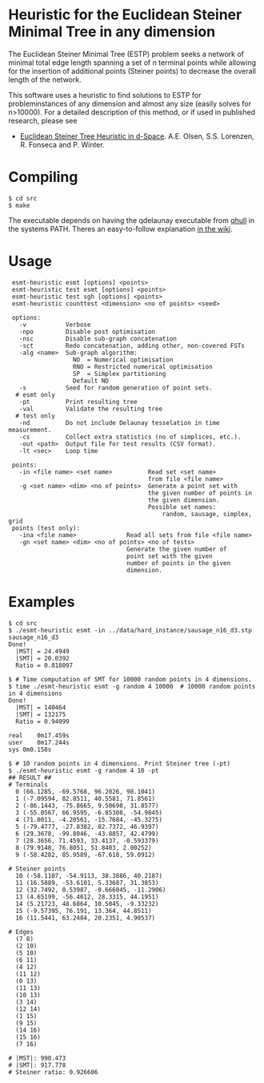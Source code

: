 # Heuristic for the Euclidean Steiner Minimal Tree in any dimension

The Euclidean Steiner Minimal Tree (ESTP) problem seeks a network of minimal total edge length spanning a set of n terminal points while allowing for the insertion of additional points (Steiner points) to decrease the overall length of the network. 

This software uses a heuristic to find solutions to ESTP for probleminstances of any dimension and almost any size (easily solves for n>10000). For a detailed description of this method, or if used in published research, please see 

* [Euclidean Steiner Tree Heuristic in d-Space](http://dimacs11.cs.princeton.edu/workshop/OlsenLorenzenFonsecaWinter.pdf). A.E. Olsen, S.S. Lorenzen, R. Fonseca and P. Winter.


# Compiling

```
$ cd src
$ make
```

The executable depends on having the qdelaunay executable from [qhull](http://www.qhull.org) in the systems PATH. Theres an easy-to-follow explanation [in the wiki](http://github.com/RasmusFonseca/ESMT-heuristic/wiki/qdelaunay).

# Usage


```
 esmt-heuristic esmt [options] <points>
 esmt-heuristic test esmt [options] <points>
 esmt-heuristic test sgh [options] <points>
 esmt-heuristic counttest <dimension> <no of points> <seed>

 options:
   -v           Verbose
   -npo         Disable post optimisation
   -nsc         Disable sub-graph concatenation
   -sct         Redo concatenation, adding other, non-covered FSTs
   -alg <name>  Sub-graph algorithm:
                  NO  = Numerical optimisation
                  RNO = Restricted numerical optimisation
                  SP  = Simplex partitioning
                  Default NO
   -s           Seed for random generation of point sets.
  # esmt only
   -pt          Print resulting tree
   -val         Validate the resulting tree
  # test only
   -nd          Do not include Delaunay tesselation in time measurement.
   -cs          Collect extra statistics (no of simplices, etc.).
   -out <path>  Output file for test results (CSV format).
   -lt <sec>    Loop time

 points:
   -in <file name> <set name>          Read set <set name>
                                       from file <file name>
   -g <set name> <dim> <no of points>  Generate a point set with
                                       the given number of points in
                                       the given dimension.
                                       Possible set names:
                                           random, sausage, simplex, grid
 points (test only):
   -ina <file name>              Read all sets from file <file name>
   -gn <set name> <dim> <no of points> <no of tests>
                                 Generate the given number of
                                 point set with the given
                                 number of points in the given
                                 dimension.
```

# Examples
```
$ cd src
$ ./esmt-heuristic esmt -in ../data/hard_instance/sausage_n16_d3.stp sausage_n16_d3
Done!
  |MST| = 24.4949
  |SMT| = 20.0392
  Ratio = 0.818097

$ # Time computation of SMT for 10000 random points in 4 dimensions.
$ time ./esmt-heuristic esmt -g random 4 10000  # 10000 random points in 4 dimensions
Done!
  |MST| = 140464
  |SMT| = 132175
  Ratio = 0.94099

real	0m17.459s
user	0m17.244s
sys	0m0.158s

$ # 10 random points in 4 dimensions. Print Steiner tree (-pt)
$ ./esmt-heuristic esmt -g random 4 10 -pt
## RESULT ##
# Terminals
  0 (66.1285, -69.5768, 96.2026, 98.1041)
  1 (-7.09594, 82.8511, 40.5581, 71.8561)
  2 (-86.1443, -75.8665, 9.50698, 31.8577)
  3 (-55.0567, 66.9595, -6.85308, -54.9845)
  4 (71.0011, -4.20561, -15.7684, -45.3275)
  5 (-79.4777, -27.8382, 82.7372, 46.9397)
  6 (29.3678, -99.8046, -43.8857, 42.4799)
  7 (28.3656, 71.4593, 33.4137, -0.593379)
  8 (79.9148, 76.8051, 51.8403, 2.00252)
  9 (-58.4282, 85.9589, -67.618, 59.0912)

# Steiner points
  10 (-58.1107, -54.9113, 38.3886, 40.2187)
  11 (16.5889, -53.6101, 5.33687, 31.3853)
  12 (32.7492, 0.53987, -0.666045, -11.2906)
  13 (4.65199, -56.4612, 28.3315, 44.1951)
  14 (5.21723, 48.6864, 10.5045, -9.33232)
  15 (-9.57395, 76.191, 13.364, 44.8511)
  16 (11.5441, 63.2484, 20.2351, 4.90537)

# Edges
  (7 8)
  (2 10)
  (5 10)
  (6 11)
  (4 12)
  (11 12)
  (0 13)
  (11 13)
  (10 13)
  (3 14)
  (12 14)
  (1 15)
  (9 15)
  (14 16)
  (15 16)
  (7 16)

# |MST|: 990.473
# |SMT|: 917.778
# Steiner ratio: 0.926606
```
